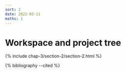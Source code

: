 ```yaml
---
sort: 2
date: 2022-03-11
maths: 1
---
```


# Workspace and project tree

{% include chap-3/section-2/section-2.html %}

{% bibliography --cited %}
